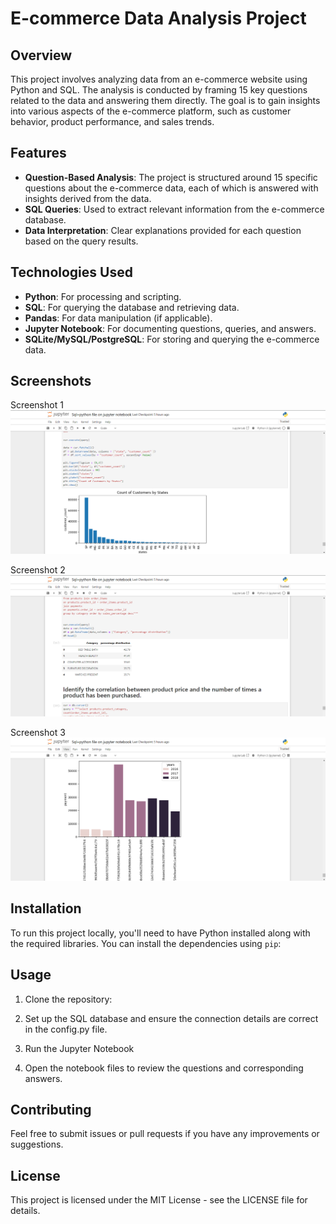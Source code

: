 # E-commerce Data Analysis Project

## Overview

This project involves analyzing data from an e-commerce website using Python and SQL. The analysis is conducted by framing 15 key questions related to the data and answering them directly. The goal is to gain insights into various aspects of the e-commerce platform, such as customer behavior, product performance, and sales trends.

## Features

- **Question-Based Analysis**: The project is structured around 15 specific questions about the e-commerce data, each of which is answered with insights derived from the data.
- **SQL Queries**: Used to extract relevant information from the e-commerce database.
- **Data Interpretation**: Clear explanations provided for each question based on the query results.

## Technologies Used

- **Python**: For processing and scripting.
- **SQL**: For querying the database and retrieving data.
- **Pandas**: For data manipulation (if applicable).
- **Jupyter Notebook**: For documenting questions, queries, and answers.
- **SQLite/MySQL/PostgreSQL**: For storing and querying the e-commerce data.

## Screenshots
Screenshot 1
![Alt text](./screenshots/ss1.png)

Screenshot 2
![Alt text](./screenshots/ss2.png)

Screenshot 3
![Alt text](./screenshots/ss3.png)

## Installation

To run this project locally, you'll need to have Python installed along with the required libraries. You can install the dependencies using `pip`:

## Usage
1. Clone the repository:

2. Set up the SQL database and ensure the connection details are correct in the config.py file.

3. Run the Jupyter Notebook

4. Open the notebook files to review the questions and corresponding answers.

## Contributing
Feel free to submit issues or pull requests if you have any improvements or suggestions.

## License
This project is licensed under the MIT License - see the LICENSE file for details.
